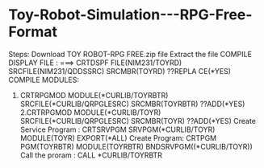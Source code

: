 # Toy-Robot-Simulation---RPG-Free-Format
Steps:
Download TOY ROBOT-RPG FREE.zip file
Extract the file
COMPILE DISPLAY FILE :
===> CRTDSPF   FILE(NIM231/TOYRD) SRCFILE(NIM231/QDDSSRC) SRCMBR(TOYRD) ??REPLA
CE(*YES)   
COMPILE MODULES: 
1. CRTRPGMOD   MODULE(*CURLIB/TOYRBTR) SRCFILE(*CURLIB/QRPGLESRC) SRCMBR(TOYRBTR) ??ADD(*YES)                                               
2.CRTRPGMOD   MODULE(*CURLIB/TOYR) SRCFILE(*CURLIB/QRPGLESRC) SRCMBR(TOYR) ??ADD(*YES) 
Create Service Program : CRTSRVPGM SRVPGM(*CURLIB/TOYR) MODULE(TOYR) EXPORT(*ALL)
Create Program: CRTPGM PGM(TOYRBTR) MODULE(TOYRBTR) BNDSRVPGM((*CURLIB/TOYR))
Call the proram : CALL *CURLIB/TOYRBTR
